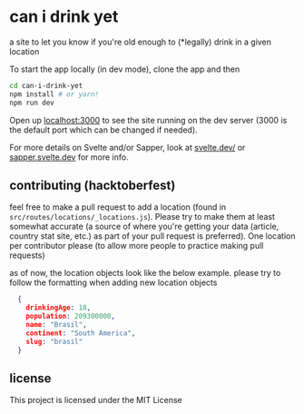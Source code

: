 # can i drink yet

a site to let you know if you're old enough to (*legally) drink in a given location

To start the app locally (in dev mode), clone the app and then

```bash
cd can-i-drink-yet
npm install # or yarn!
npm run dev
```

Open up [localhost:3000](http://localhost:3000) to see the site running on the dev server (3000 is the default port which can be changed if needed).

For more details on Svelte and/or Sapper, look at [svelte.dev/](https://svelte.dev/) or [sapper.svelte.dev](https://sapper.svelte.dev) for more info.


## contributing (hacktoberfest)
feel free to make a pull request to add a location (found in `src/routes/locations/_locations.js`). Please try to make them at least somewhat accurate (a source of where you're getting your data (article, country stat site, etc.) as part of your pull request is preferred).  One location per contributor please (to allow more people to practice making pull requests)

as of now, the location objects look like the below example. please try to follow the formatting when adding new location objects

```json
  {
    drinkingAge: 18,
    population: 209300000,
    name: "Brasil",
    continent: "South America",
    slug: "brasil"
  }
```

## license
This project is licensed under the MIT License
